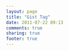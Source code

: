 ```yaml
---
layout: page
title: "Gist Tag"
date: 2011-07-22 09:13
comments: true
sharing: true
footer: true
---
```

